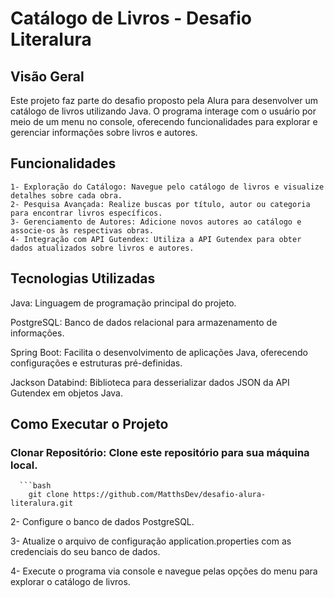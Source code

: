 <h1>Catálogo de Livros - Desafio Literalura</h1>

<h2>Visão Geral</h2>

 <p>Este projeto faz parte do desafio proposto pela Alura para desenvolver um catálogo de livros utilizando Java. O programa    interage com o usuário por meio de um menu no console, oferecendo funcionalidades para explorar e gerenciar informações sobre livros e autores.</p>

<h2>Funcionalidades</h2>

    1- Exploração do Catálogo: Navegue pelo catálogo de livros e visualize detalhes sobre cada obra.
    2- Pesquisa Avançada: Realize buscas por título, autor ou categoria para encontrar livros específicos.
    3- Gerenciamento de Autores: Adicione novos autores ao catálogo e associe-os às respectivas obras.
    4- Integração com API Gutendex: Utiliza a API Gutendex para obter dados atualizados sobre livros e autores.


<h2>Tecnologias Utilizadas</h2>
<p>Java: Linguagem de programação principal do projeto.</p>
<p>PostgreSQL: Banco de dados relacional para armazenamento de informações.</p>
<p>Spring Boot: Facilita o desenvolvimento de aplicações Java, oferecendo configurações e estruturas pré-definidas.</p>
<p>Jackson Databind: Biblioteca para desserializar dados JSON da API Gutendex em objetos Java.</p>

<h2>Como Executar o Projeto</h2>

 <h3>Clonar Repositório: Clone este repositório para sua máquina local.</h3>

      ```bash
        git clone https://github.com/MatthsDev/desafio-alura-literalura.git
 <p>2- Configure o banco de dados PostgreSQL.</p>
 <p>3- Atualize o arquivo de configuração application.properties com as credenciais do seu banco de dados.</p>
 <p>4- Execute o programa via console e navegue pelas opções do menu para explorar o catálogo de livros.</p>
